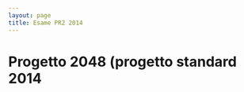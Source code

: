 ```yaml
---
layout: page
title: Esame PR2 2014
---
```


Progetto 2048 (progetto standard 2014
=================
